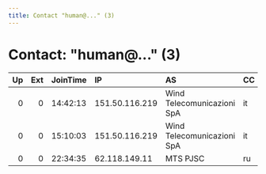 ```yaml
---
title: Contact "human@..." (3)
---
```


# Contact: "human@..." (3)

|   Up |   Ext | JoinTime   | IP             | AS                         | CC   |   ORp |   Dirp | OS      | Version   | Nickname            |   eFamMembers |
|-----:|------:|:-----------|:---------------|:---------------------------|:-----|------:|-------:|:--------|:----------|:--------------------|--------------:|
|    0 |     0 | 14:42:13   | 151.50.116.219 | Wind Telecomunicazioni SpA | it   |   443 |      0 | Linux   | 0.2.9.11  | StallionHouse       |             1 |
|    0 |     0 | 15:10:03   | 151.50.116.219 | Wind Telecomunicazioni SpA | it   |   443 |      0 | Linux   | 0.2.9.11  | StallionHouse       |             1 |
|    0 |     0 | 22:34:35   | 62.118.149.11  | MTS PJSC                   | ru   |   443 |      0 | Windows | 0.3.1.9   | ididntedittheconfig |             1 |
